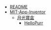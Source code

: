 * [README](./README.md)
* [MIT-App-Inventor](./MIT-App-Inventor)
  * [月光寶盒](./MIT-App-Inventor/月光寶盒)
    * [HelloPurr](./MIT-App-Inventor/月光寶盒/HelloPurr.md)
